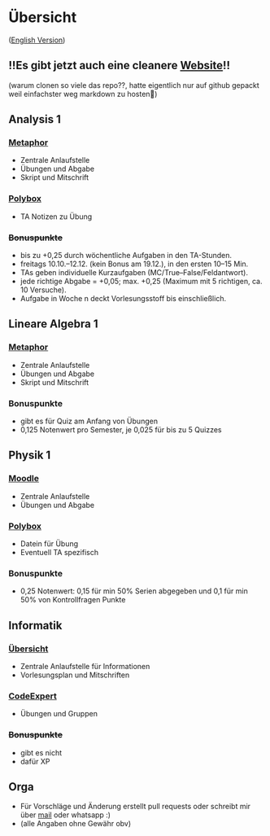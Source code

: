 # Übersicht
([English Version](ENGLISH.md))
## !!Es gibt jetzt auch eine cleanere [Website](https://edgarschramm.github.io/ETHZ-Autumn25-Courses/)!!
(warum clonen so viele das repo??, hatte eigentlich nur auf github gepackt weil einfachster weg markdown zu hosten🫣)
## Analysis 1
### [Metaphor](https://metaphor.ethz.ch/x/2025/hs/401-1261-07L/)
- Zentrale Anlaufstelle
- Übungen und Abgabe
- Skript und Mitschrift
### [Polybox](https://polybox.ethz.ch/index.php/s/w8DAgLMwZEPyyEz)
- TA Notizen zu Übung
### ~~Bonuspunkte~~
- bis zu +0,25 durch wöchentliche Aufgaben in den TA-Stunden.
- freitags 10.10.–12.12. (kein Bonus am 19.12.), in den ersten 10–15 Min.
- TAs geben individuelle Kurzaufgaben (MC/True–False/Feldantwort).
- jede richtige Abgabe = +0,05; max. +0,25 (Maximum mit 5 richtigen, ca. 10 Versuche).
- Aufgabe in Woche n deckt Vorlesungsstoff bis einschließlich.
## Lineare Algebra 1
### [Metaphor](https://metaphor.ethz.ch/x/2025/hs/401-1151-00L/)
- Zentrale Anlaufstelle
- Übungen und Abgabe
- Skript und Mitschrift
### Bonuspunkte
- gibt es für Quiz am Anfang von Übungen
- 0,125 Notenwert pro Semester, je 0,025 für bis zu 5 Quizzes 
## Physik 1
### [Moodle](https://moodle-app2.let.ethz.ch/course/view.php?id=25659)
- Zentrale Anlaufstelle
- Übungen und Abgabe
### [Polybox](https://polybox.ethz.ch/)
- Datein für Übung
- Eventuell TA spezifisch
### Bonuspunkte
- 0,25 Notenwert: 0,15 für min 50% Serien abgegeben und 0,1 für min 50% von Kontrollfragen Punkte
## Informatik
### [Übersicht](https://lec.inf.ethz.ch/ifmp/2025/)
- Zentrale Anlaufstelle für Informationen
- Vorlesungsplan und Mitschriften
### [CodeExpert](https://expert.ethz.ch/)
- Übungen und Gruppen
### ~~Bonuspunkte~~
- gibt es nicht 
- dafür XP

## Orga
- Für Vorschläge und Änderung erstellt pull requests oder schreibt mir über [mail](mailto:eschramm@student.ethz.ch) oder whatsapp :)
- (alle Angaben ohne Gewähr obv)

